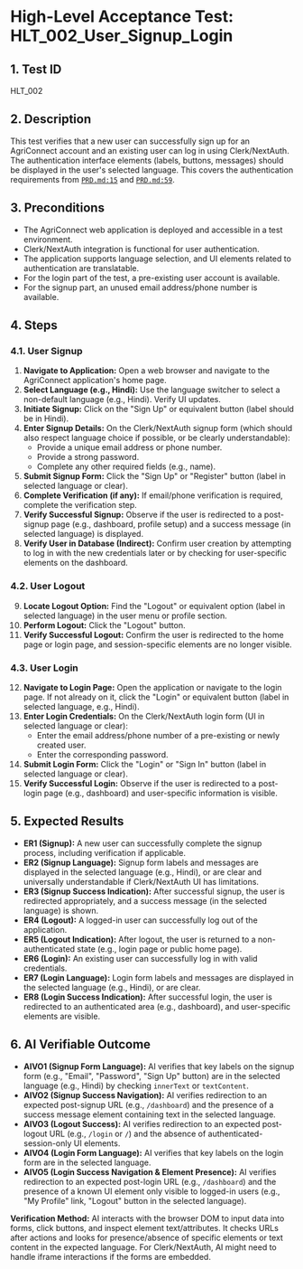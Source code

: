# High-Level Acceptance Test: HLT_002_User_Signup_Login

## 1. Test ID
HLT_002

## 2. Description
This test verifies that a new user can successfully sign up for an AgriConnect account and an existing user can log in using Clerk/NextAuth. The authentication interface elements (labels, buttons, messages) should be displayed in the user's selected language. This covers the authentication requirements from [`PRD.md:15`](docs/PRD.md:15) and [`PRD.md:59`](docs/PRD.md:59).

## 3. Preconditions
*   The AgriConnect web application is deployed and accessible in a test environment.
*   Clerk/NextAuth integration is functional for user authentication.
*   The application supports language selection, and UI elements related to authentication are translatable.
*   For the login part of the test, a pre-existing user account is available.
*   For the signup part, an unused email address/phone number is available.

## 4. Steps

### 4.1. User Signup
1.  **Navigate to Application:** Open a web browser and navigate to the AgriConnect application's home page.
2.  **Select Language (e.g., Hindi):** Use the language switcher to select a non-default language (e.g., Hindi). Verify UI updates.
3.  **Initiate Signup:** Click on the "Sign Up" or equivalent button (label should be in Hindi).
4.  **Enter Signup Details:** On the Clerk/NextAuth signup form (which should also respect language choice if possible, or be clearly understandable):
    *   Provide a unique email address or phone number.
    *   Provide a strong password.
    *   Complete any other required fields (e.g., name).
5.  **Submit Signup Form:** Click the "Sign Up" or "Register" button (label in selected language or clear).
6.  **Complete Verification (if any):** If email/phone verification is required, complete the verification step.
7.  **Verify Successful Signup:** Observe if the user is redirected to a post-signup page (e.g., dashboard, profile setup) and a success message (in selected language) is displayed.
8.  **Verify User in Database (Indirect):** Confirm user creation by attempting to log in with the new credentials later or by checking for user-specific elements on the dashboard.

### 4.2. User Logout
9.  **Locate Logout Option:** Find the "Logout" or equivalent option (label in selected language) in the user menu or profile section.
10. **Perform Logout:** Click the "Logout" button.
11. **Verify Successful Logout:** Confirm the user is redirected to the home page or login page, and session-specific elements are no longer visible.

### 4.3. User Login
12. **Navigate to Login Page:** Open the application or navigate to the login page. If not already on it, click the "Login" or equivalent button (label in selected language, e.g., Hindi).
13. **Enter Login Credentials:** On the Clerk/NextAuth login form (UI in selected language or clear):
    *   Enter the email address/phone number of a pre-existing or newly created user.
    *   Enter the corresponding password.
14. **Submit Login Form:** Click the "Login" or "Sign In" button (label in selected language or clear).
15. **Verify Successful Login:** Observe if the user is redirected to a post-login page (e.g., dashboard) and user-specific information is visible.

## 5. Expected Results

*   **ER1 (Signup):** A new user can successfully complete the signup process, including verification if applicable.
*   **ER2 (Signup Language):** Signup form labels and messages are displayed in the selected language (e.g., Hindi), or are clear and universally understandable if Clerk/NextAuth UI has limitations.
*   **ER3 (Signup Success Indication):** After successful signup, the user is redirected appropriately, and a success message (in the selected language) is shown.
*   **ER4 (Logout):** A logged-in user can successfully log out of the application.
*   **ER5 (Logout Indication):** After logout, the user is returned to a non-authenticated state (e.g., login page or public home page).
*   **ER6 (Login):** An existing user can successfully log in with valid credentials.
*   **ER7 (Login Language):** Login form labels and messages are displayed in the selected language (e.g., Hindi), or are clear.
*   **ER8 (Login Success Indication):** After successful login, the user is redirected to an authenticated area (e.g., dashboard), and user-specific elements are visible.

## 6. AI Verifiable Outcome

*   **AIVO1 (Signup Form Language):** AI verifies that key labels on the signup form (e.g., "Email", "Password", "Sign Up" button) are in the selected language (e.g., Hindi) by checking `innerText` or `textContent`.
*   **AIVO2 (Signup Success Navigation):** AI verifies redirection to an expected post-signup URL (e.g., `/dashboard`) and the presence of a success message element containing text in the selected language.
*   **AIVO3 (Logout Success):** AI verifies redirection to an expected post-logout URL (e.g., `/login` or `/`) and the absence of authenticated-session-only UI elements.
*   **AIVO4 (Login Form Language):** AI verifies that key labels on the login form are in the selected language.
*   **AIVO5 (Login Success Navigation & Element Presence):** AI verifies redirection to an expected post-login URL (e.g., `/dashboard`) and the presence of a known UI element only visible to logged-in users (e.g., "My Profile" link, "Logout" button in the selected language).

**Verification Method:** AI interacts with the browser DOM to input data into forms, click buttons, and inspect element text/attributes. It checks URLs after actions and looks for presence/absence of specific elements or text content in the expected language. For Clerk/NextAuth, AI might need to handle iframe interactions if the forms are embedded.